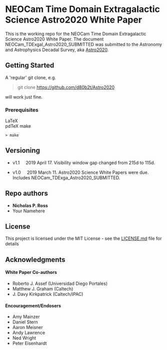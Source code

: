 # NEOCam Time Domain Extragalactic Science Astro2020 White Paper 

This is the working repo for the NEOCam Time Domain Extragalactic Science Astro2020 White Paper.
The document NEOCam\_TDExgal\_Astro2020\_SUBMITTED was submitted to the Astronomy and Astrophysics Decadal Survey, aka [Astro2020](https://sites.nationalacademies.org/SSB/CurrentProjects/SSB_1851590).


## Getting Started

A 'regular' git clone, e.g. 
> git clone https://github.com/d80b2t/Astro2020

will work just fine. 


### Prerequisites

LaTeX  
pdTeX
make

```
> make
```

## Versioning

* v1.1 &nbsp;&nbsp;&nbsp;    2019 April 17. Visibility window gap changed from 215d to 115d.

* v1.0 &nbsp;&nbsp;&nbsp;    2019 March 11. Astro2020 Science White Papers were due. Includes NEOCam\_TDExga\_Astro2020\_SUBMITTED.




## Repo authors

* **Nicholas P. Ross** 
* Your Namehere
 
## License

This project is licensed under the MIT License - see the [LICENSE.md](LICENSE.md) file for details

## Acknowledgments

#### White Paper Co-authors

* Roberto J. Assef (Universidad Diego Portales)
* Matthew J. Graham (Caltech) 
* J. Davy Kirkpatrick (Caltech/IPAC) 

 
#### Encouragement/Endosers
* Amy Mainzer  
* Daniel Stern 
* Aaron Meisner 
* Andy Lawrence 
* Ned Wright 
* Peter Eisenhardt 
